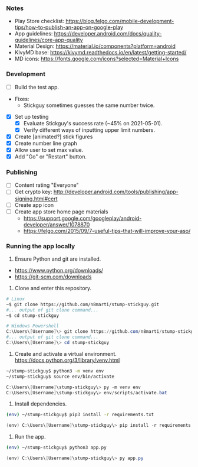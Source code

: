 ### Notes
- Play Store checklist: https://blog.felgo.com/mobile-development-tips/how-to-publish-an-app-on-google-play
- App guidelines: https://developer.android.com/docs/quality-guidelines/core-app-quality
- Material Design: https://material.io/components?platform=android
- KivyMD base: https://kivymd.readthedocs.io/en/latest/getting-started/
- MD icons: https://fonts.google.com/icons?selected=Material+Icons

### Development
- [ ] Build the test app.
- Fixes:
  - Stickguy sometimes guesses the same number twice.
- [x] Set up testing
  - [x] Evaluate Stickguy's success rate (~45% on 2021-05-01).
  - [x] Verify different ways of inputting upper limit numbers.
- [x] Create [animated?] stick figures
- [x] Create number line graph
- [x] Allow user to set max value.
- [x] Add "Go" or "Restart" button.

### Publishing
- [ ] Content rating "Everyone"
- [ ] Get crypto key: http://developer.android.com/tools/publishing/app-signing.html#cert
- [ ] Create app icon
- [ ] Create app store home page materials
  - https://support.google.com/googleplay/android-developer/answer/1078870
  - https://felgo.com/2015/09/7-useful-tips-that-will-improve-your-aso/

### Running the app locally
1. Ensure Python and git are installed.
  - https://www.python.org/downloads/
  - https://git-scm.com/downloads
1. Clone and enter this repository.
  ```bash
  # Linux
  ~$ git clone https://github.com/n8marti/stump-stickguy.git
  #... output of git clone command...
  ~$ cd stump-stickguy
  ```
  ```powershell
  # Windows Powershell
  C:\Users\[Username]\> git clone https://github.com/n8marti/stump-stickguy.git
  #... output of git clone command...
  C:\Users\[Username]\> cd stump-stickguy
  ```
1. Create and activate a virtual environment.
  https://docs.python.org/3/library/venv.html
  ```bash
  ~/stump-stickguy$ python3 -m venv env
  ~/stump-stickguy$ source env/bin/activate
  ```
  ```powershell
  C:\Users\[Username]\stump-stickguy\> py -m venv env
  C:\Users\[Username]\stump-stickguy\> env/scripts/activate.bat
  ```
1. Install dependencies.
  ```bash
  (env) ~/stump-stickguy$ pip3 install -r requirements.txt
  ```
  ```powershell
  (env) C:\Users\[Username]\stump-stickguy\> pip install -r requirements.txt
  ```
1. Run the app.
  ```bash
  (env) ~/stump-stickguy$ python3 app.py
  ```
  ```powershell
  (env) C:\Users\[Username]\stump-stickguy\> py app.py
  ```

